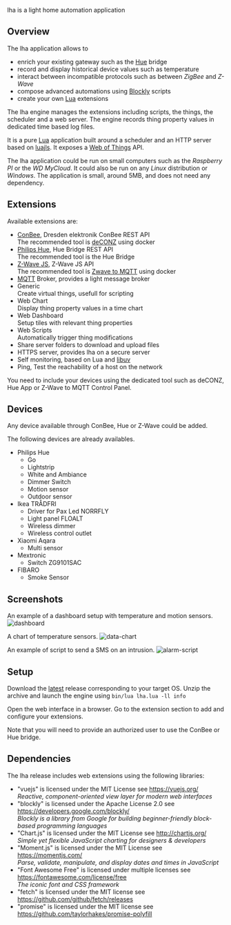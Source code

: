 lha is a light home automation application

## Overview

The lha application allows to
* enrich your existing gateway such as the [Hue](https://www.philips-hue.com/) bridge
* record and display historical device values such as temperature
* interact between incompatible protocols such as between _ZigBee_ and _Z-Wave_
* compose advanced automations using [Blockly](https://developers.google.com/blockly/) scripts
* create your own [Lua](https://www.lua.org/) extensions

The lha engine manages the extensions including scripts, the things, the scheduler and a web server.
The engine records thing property values in dedicated time based log files.

It is a pure [Lua](https://www.lua.org/) application built around a scheduler and an HTTP server based on [luajls](https://github.com/javalikescript/luajls).
It exposes a [Web of Things](https://iot.mozilla.org/wot/) API.

The lha application could be run on small computers such as the _Raspberry PI_ or the _WD MyCloud_.
It could also be run on any _Linux_ distribution or _Windows_.
The application is small, around 5MB, and does not need any dependency.

## Extensions

Available extensions are:
* [ConBee](https://phoscon.de/en/conbee), Dresden elektronik ConBee REST API  
The recommended tool is [deCONZ](https://github.com/deconz-community/deconz-docker) using docker
* [Philips Hue](https://www.philips-hue.com/), Hue Bridge REST API  
The recommended tool is the Hue Bridge
* [Z-Wave JS](https://github.com/zwave-js), Z-Wave JS API  
The recommended tool is [Zwave to MQTT](https://zwave-js.github.io/zwavejs2mqtt/) using docker
* [MQTT](https://mqtt.org/) Broker, provides a light message broker
* Generic  
Create virtual things, usefull for scripting
* Web Chart  
Display thing property values in a time chart
* Web Dashboard  
Setup tiles with relevant thing properties
* Web Scripts  
Automatically trigger thing modifications
* Share server folders to download and upload files
* HTTPS server, provides lha on a secure server
* Self monitoring, based on Lua and [libuv](https://github.com/luvit/luv)
* Ping, Test the reachability of a host on the network

You need to include your devices using the dedicated tool such as deCONZ, Hue App or Z-Wave to MQTT Control Panel.

## Devices

Any device available through ConBee, Hue or Z-Wave could be added.

The following devices are already availables.
* Philips Hue
  * Go
  * Lightstrip
  * White and Ambiance
  * Dimmer Switch
  * Motion sensor
  * Outdoor sensor
* Ikea TRÅDFRI
  * Driver for Pax Led NORRFLY
  * Light panel FLOALT
  * Wireless dimmer
  * Wireless control outlet
* Xiaomi Aqara
  * Multi sensor
* Mextronic
  * Switch ZG9101SAC
* FIBARO
  * Smoke Sensor

## Screenshots

An example of a dashboard setup with temperature and motion sensors.
![dashboard](https://user-images.githubusercontent.com/9386420/170430755-c585a479-1277-4eac-a8a8-fc15bcec452d.png)

A chart of temperature sensors.
![data-chart](https://user-images.githubusercontent.com/9386420/170430776-2f4277ba-039f-426c-8c2a-60c7d8bef64a.png)

An example of script to send a SMS on an intrusion.
![alarm-script](https://user-images.githubusercontent.com/9386420/170430789-86008c90-5a5a-4f2c-bd82-911addb9d373.png)

## Setup

Download the [latest](https://github.com/javalikescript/lha/releases/latest) release corresponding to your target OS.
Unzip the archive and launch the engine using `bin/lua lha.lua -ll info`

Open the web interface in a browser.
Go to the extension section to add and configure your extensions.

Note that you will need to provide an authorized user to use the ConBee or Hue bridge.

## Dependencies

The lha release includes web extensions using the following libraries:
* "vuejs" is licensed under the MIT License see https://vuejs.org/  
*Reactive, component-oriented view layer for modern web interfaces*
* "blockly" is licensed under the Apache License 2.0 see https://developers.google.com/blockly/  
*Blockly is a library from Google for building beginner-friendly block-based programming languages*
* "Chart.js" is licensed under the MIT License see http://chartjs.org/  
*Simple yet flexible JavaScript charting for designers & developers*
* "Moment.js" is licensed under the MIT License see https://momentjs.com/  
*Parse, validate, manipulate, and display dates and times in JavaScript*
* "Font Awesome Free" is licensed under multiple licenses see https://fontawesome.com/license/free  
*The iconic font and CSS framework*
* "fetch" is licensed under the MIT license see https://github.com/github/fetch/releases
* "promise" is licensed under the MIT license see https://github.com/taylorhakes/promise-polyfill
